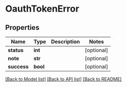 # OauthTokenError

## Properties
Name | Type | Description | Notes
------------ | ------------- | ------------- | -------------
**status** | **int** |  | [optional] 
**note** | **str** |  | [optional] 
**success** | **bool** |  | [optional] 

[[Back to Model list]](../README.md#documentation-for-models) [[Back to API list]](../README.md#documentation-for-api-endpoints) [[Back to README]](../README.md)

